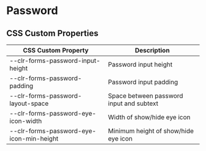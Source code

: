 # Password

## CSS Custom Properties

| CSS Custom Property                      | Description                              |
| ---------------------------------------- | ---------------------------------------- |
| --clr-forms-password-input-height        | Password input height                    |
| --clr-forms-password-padding             | Password input padding                   |
| --clr-forms-password-layout-space        | Space between password input and subtext |
| --clr-forms-password-eye-icon-width      | Width of show/hide eye icon              |
| --clr-forms-password-eye-icon-min-height | Minimum height of show/hide eye icon     |
